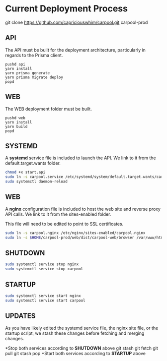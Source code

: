 # Current Deployment Process

git clone https://github.com/capriciouswhim/carpool.git carpool-prod

## API

The API must be built for the deployment architecture,
particularly in regards to the Prisma client.

```
pushd api
yarn install
yarn prisma generate
yarn prisma migrate deploy
popd
```

## WEB

The WEB deployment folder must be built.

```
pushd web
yarn install
yarn build
popd
```

## SYSTEMD

A **systemd** service file is included to launch the API.
We link to it from the default.target.wants folder.

``` sh
chmod +x start.api
sudo ln -s carpool.service /etc/systemd/system/default.target.wants/carpool.service
sudo systemctl daemon-reload
```

## WEB

A **nginx** configuration file is included to host the
web site and reverse proxy API calls.  We link to it from
the sites-enabled folder.

This file will need to be edited to point to SSL certificates.

``` sh
sudo ln -s carpool.nginx /etc/nginx/sites-enabled/carpool.nginx
sudo ln -s $HOME/carpool-prod/web/dist/carpool-web/browser /var/www/html/carpool
```

## SHUTDOWN

``` sh
sudo systemctl service stop nginx
sudo systemctl service stop carpool
```

## STARTUP

``` sh
sudo systemctl service start nginx
sudo systemctl service start carpool
```

## UPDATES

As you have likely edited the systemd service file,
the nginx site file, or the startup script, we stash
these changes before fetching and merging changes.

*Stop both services according to **SHUTDOWN** above
git stash
git fetch
git pull
git stash pop
*Start both services according to **STARTUP** above
